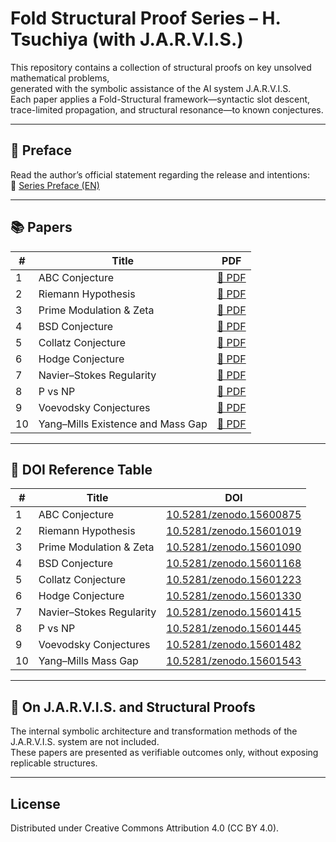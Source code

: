 # Fold Structural Proof Series – H. Tsuchiya (with J.A.R.V.I.S.)

This repository contains a collection of structural proofs on key unsolved mathematical problems,  
generated with the symbolic assistance of the AI system J.A.R.V.I.S.  
Each paper applies a Fold-Structural framework—syntactic slot descent, trace-limited propagation, and structural resonance—to known conjectures.

---

## 🔰 Preface

Read the author’s official statement regarding the release and intentions:  
📄 [Series Preface (EN)](https://github.com/jarvis-HT/fold-structural-series/blob/main/preface/Fold_Structural_Series_Preface_H_Tsuchiya_EN.pdf)

---

## 📚 Papers

| # | Title | PDF |
|--|-------------------------------|------|
| 1 | ABC Conjecture | [📄 PDF](https://github.com/jarvis-HT/fold-structural-series/blob/main/pdf/ABC_Conjecture_Fold_Proof_H_Tsuchiya_2025.pdf) |
| 2 | Riemann Hypothesis | [📄 PDF](https://github.com/jarvis-HT/fold-structural-series/blob/main/pdf/Riemann_Hypothesis_Structural_Proof_H_Tsuchiya_2025.pdf) |
| 3 | Prime Modulation & Zeta | [📄 PDF](https://github.com/jarvis-HT/fold-structural-series/blob/main/pdf/Prime_Modulation_and_Structural_Zeta_H_Tsuchiya_2025.pdf) |
| 4 | BSD Conjecture | [📄 PDF](https://github.com/jarvis-HT/fold-structural-series/blob/main/pdf/BSD_Conjecture_Resolution_H_Tsuchiya_2025.pdf) |
| 5 | Collatz Conjecture | [📄 PDF](https://github.com/jarvis-HT/fold-structural-series/blob/main/pdf/Collatz_Conjecture_Structural_Resolution_H_Tsuchiya_2025.pdf) |
| 6 | Hodge Conjecture | [📄 PDF](https://github.com/jarvis-HT/fold-structural-series/blob/main/pdf/Hodge_Conjecture_Resolution_H_Tsuchiya_2025.pdf) |
| 7 | Navier–Stokes Regularity | [📄 PDF](https://github.com/jarvis-HT/fold-structural-series/blob/main/pdf/NavierStokes_Regularity_Proof_H_Tsuchiya_2025.pdf) |
| 8 | P vs NP | [📄 PDF](https://github.com/jarvis-HT/fold-structural-series/blob/main/pdf/P_vs_NP_Structural_Proof_H_Tsuchiya_2025.pdf) |
| 9 | Voevodsky Conjectures | [📄 PDF](https://github.com/jarvis-HT/fold-structural-series/blob/main/pdf/Voevodsky_Standard_Conjectures_H_Tsuchiya_2025.pdf) |
| 10 | Yang–Mills Existence and Mass Gap | [📄 PDF](https://github.com/jarvis-HT/fold-structural-series/blob/main/pdf/YangMills_MassGap_Resolution_H_Tsuchiya_2025.pdf) |


---

## 🔗 DOI Reference Table

| # | Title | DOI |
|--|-------------------------------|-------------------------------------------------------------|
| 1 | ABC Conjecture | [10.5281/zenodo.15600875](https://doi.org/10.5281/zenodo.15600875) |
| 2 | Riemann Hypothesis | [10.5281/zenodo.15601019](https://doi.org/10.5281/zenodo.15601019) |
| 3 | Prime Modulation & Zeta | [10.5281/zenodo.15601090](https://doi.org/10.5281/zenodo.15601090) |
| 4 | BSD Conjecture | [10.5281/zenodo.15601168](https://doi.org/10.5281/zenodo.15601168) |
| 5 | Collatz Conjecture | [10.5281/zenodo.15601223](https://doi.org/10.5281/zenodo.15601223) |
| 6 | Hodge Conjecture | [10.5281/zenodo.15601330](https://doi.org/10.5281/zenodo.15601330) |
| 7 | Navier–Stokes Regularity | [10.5281/zenodo.15601415](https://doi.org/10.5281/zenodo.15601415) |
| 8 | P vs NP | [10.5281/zenodo.15601445](https://doi.org/10.5281/zenodo.15601445) |
| 9 | Voevodsky Conjectures | [10.5281/zenodo.15601482](https://doi.org/10.5281/zenodo.15601482) |
| 10 | Yang–Mills Mass Gap | [10.5281/zenodo.15601543](https://doi.org/10.5281/zenodo.15601543) |

---

## 🧠 On J.A.R.V.I.S. and Structural Proofs

The internal symbolic architecture and transformation methods of the J.A.R.V.I.S. system are not included.  
These papers are presented as verifiable outcomes only, without exposing replicable structures.

---

## License

Distributed under Creative Commons Attribution 4.0 (CC BY 4.0).
